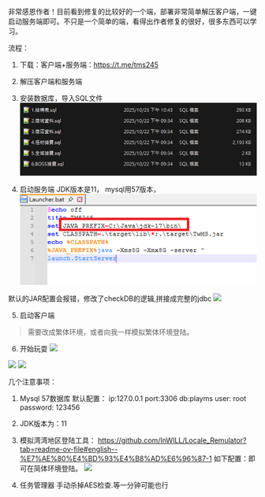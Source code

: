 非常感恩作者！目前看到修复的比较好的一个端，部署非常简单解压客户端，一键启动服务端即可。不只是一个简单的端，看得出作者修复的很好，很多东西可以学习。
 
流程：
1. 下载：客户端+服务端：https://t.me/tms245
2. 解压客户端和服务端
3. 安装数据库，导入SQL文件
![](asset/step3.png)

4. 启动服务端
JDK版本是11， mysql用57版本，
![](asset/step4.png)

默认的JAR配置会报错，修改了checkDB的逻辑,拼接成完整的jdbc
![](asset/step4.2.png)

5. 启动客户端
>需要改成繁体环境，或者向我一样模拟繁体环境登陆。

6. 开始玩耍
![](asset/login.png)

![](asset/Snipaste_2025-06-18_22-50-49.png)
![](asset/Snipaste_2025-06-18_22-51-44.png)




几个注意事项：
1. Mysql 57数据库
默认配置：
ip:127.0.0.1
port:3306
db:playms
user: root
password: 123456


2. JDK版本为：11
3. 模拟湾湾地区登陆工具：
   https://github.com/InWILL/Locale_Remulator?tab=readme-ov-file#english--%E7%AE%80%E4%BD%93%E4%B8%AD%E6%96%87-1
   如下配置：即可在简体环境登陆。
   ![](./asset/config.png)

4. 任务管理器 手动杀掉AES检查.等一分钟可能也行